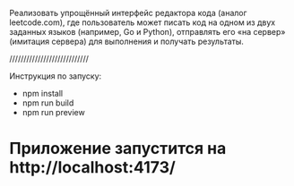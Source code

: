 Реализовать упрощённый интерфейс редактора кода (аналог leetcode.com),
где пользователь может писать код на одном из двух заданных языков (например, Go и Python),
отправлять его «на сервер» (имитация сервера) для выполнения и получать результаты.

////////////////////////////

Инструкция по запуску:

- npm install
- npm run build
- npm run preview

# Приложение запустится на http://localhost:4173/
